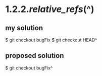 # 1.2.2._relative_refs_(^)

## my solution

$ git checkout bugFix
$ git checkout HEAD^

## proposed solution

$ git checkout bugFix^
